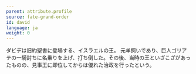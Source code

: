 ```yaml
---
parent: attribute.profile
source: fate-grand-order
id: david
language: ja
weight: 0
---
```


ダビデは旧約聖書に登場する、イスラエルの王。
元羊飼いであり、巨人ゴリアテの一騎討ちに名乗りを上げ、打ち倒した。その後、当時の王といざこざがあったものの、見事王に即位してからは優れた治政を行ったという。
